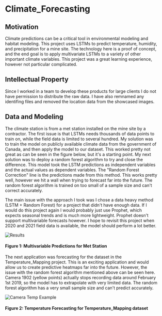 # Climate_Forecasting


## Motivation 
Climate predictions can be a critical tool in environmental modeling and habitat modeling. This project uses LSTMs to predict temperature, humidity, and precipitation for a mine site. The technology here is a proof of concept, and the end goal is to apply multivariate LSTMs to a variety of other important climate variables. This project was a great learning experience, however not particular complicated. 

## Intellectual Property
Since I worked in a team to develop these products for large clients I do not have permission to distribute the raw data. I have also remnamed any identifing files and removed the location data from the showcased images.

## Data and Modeling
The climate station is from a met station installed on the mine site by a contractor. The first issue is that LSTMs needs thousands of data points to train on, while the field data is limited to several hundred. My solution was to train the model on publicly available climate data from the government of Canada, and then apply the model to our dataset. This worked pretty not great as can be seen in the figure below, but it's a starting point. My next solution was to deploy a random forest algorithm to try and close the difference. This model took the LSTM predictions as independent variables and the actual values as dependent variables. The "Random Forest Correction" line is the predictions made from this method. This works pretty well, however we hit a wall when trying to forecast far into the future. The random forest algorithm is trained on too small of a sample size and can't correct accurately. 

The main issue with the approach I took was I chose a data heavy method (LSTM + Random Forest) for a project that didn't have enough data. If I would do this project again I would probably just use Prophet, which expects seasonal trends and is much more lightweight. Prophet doesn't support multivariable forecasts however. I hope to revisit this project when 2020 and 2021 field data is available, the model should perform a lot better. 

![Results](https://user-images.githubusercontent.com/78721353/108029417-41132d80-6fe2-11eb-9b09-45f566d5328b.png)
#### Figure 1: Multivariable Predictions for Met Station

The next application was forecasting for the dataset in the Temperature_Mapping project. This is an exciting application and would allow us to create predictive heatmaps far into the future. However, the issue with the random forest algorithm mentioned above can be seen here. Camera 1902 (yellow points) actually stops recording data around February 1st 2019, so the model has to extrapolate with very limited data. The random forest algorithm has a very small sample size and can't predict accurately. 

![Camera Temp Example](https://user-images.githubusercontent.com/78721353/108029838-0a89e280-6fe3-11eb-88da-28e8d713185a.png)

#### Figure 2: Temperature Forecasting for Temperature_Mapping dataset
